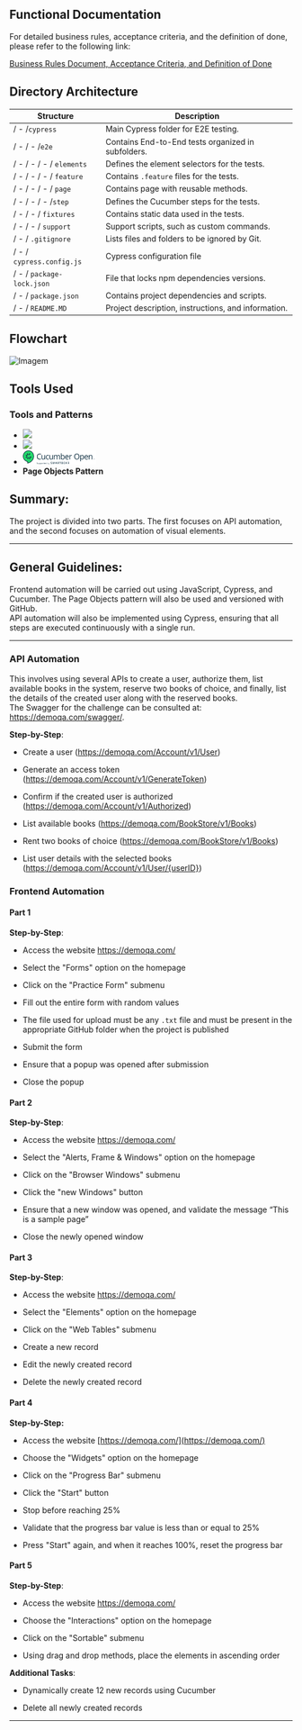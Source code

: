 ## Functional Documentation

For detailed business rules, acceptance criteria, and the definition of done, please refer to the following link:

[Business Rules Document, Acceptance Criteria, and Definition of Done](https://github.com/andradeg-luiza/demoQA/wiki/Business-Rules-Document,-Acceptance-Criteria,-and-Definition-of-Done)

## Directory Architecture

| Structure                       | Description                                         |
| ------------------------------- | --------------------------------------------------- |
| / - /`cypress`                  | Main Cypress folder for E2E testing.                |
| / - / - /`e2e`                  | Contains End-to-End tests organized in subfolders.  |
| / - / - / - / `elements`        | Defines the element selectors for the tests.        |
| / - / - / - / `feature`         | Contains `.feature` files for the tests.            |
| / - / - / - / `page`            | Contains page with reusable methods.                |
| / - / - / - /`step`             | Defines the Cucumber steps for the tests.           |
| / - / - / `fixtures`            | Contains static data used in the tests.             |
| / - / - / `support`             | Support scripts, such as custom commands.           |
| / - / `.gitignore`              | Lists files and folders to be ignored by Git.       |
| / - / `cypress.config.js`       | Cypress configuration file                          |
| / - / `package-lock.json`       | File that locks npm dependencies versions.          |
| / - / `package.json`            | Contains project dependencies and scripts.          |
| / - / `README.MD`               | Project description, instructions, and information. |

## Flowchart

![Imagem](../fixtures/flowchart.png)

## Tools Used

### Tools and Patterns

-   <img src ="https://img.icons8.com/color/35/000000/javascript.png" width="30"/>
-   <img src="https://www.cypress.io/_astro/navbar-brand.D87396b0.svg" width="55"/>
-   <img src="https://raw.githubusercontent.com/cucumber/.github/refs/heads/main/docs/img/cucumber-open-logo.png" width="130"/>
-   **Page Objects Pattern**

## Summary:

The project is divided into two parts. The first focuses on API automation, and the second focuses on automation of visual elements.

---

## General Guidelines:

Frontend automation will be carried out using JavaScript, Cypress, and Cucumber. The Page Objects pattern will also be used and versioned with GitHub.  
API automation will also be implemented using Cypress, ensuring that all steps are executed continuously with a single run.

---

### API Automation

This involves using several APIs to create a user, authorize them, list available books in the system, reserve two books of choice, and finally, list the details of the created user along with the reserved books.  
The Swagger for the challenge can be consulted at: https://demoqa.com/swagger/.

**Step-by-Step**:

-   Create a user (https://demoqa.com/Account/v1/User)

-   Generate an access token (https://demoqa.com/Account/v1/GenerateToken)

-   Confirm if the created user is authorized (https://demoqa.com/Account/v1/Authorized)

-   List available books (https://demoqa.com/BookStore/v1/Books)

-   Rent two books of choice (https://demoqa.com/BookStore/v1/Books)

-   List user details with the selected books (https://demoqa.com/Account/v1/User/{userID})

### Frontend Automation

#### Part 1

**Step-by-Step**:

-   Access the website https://demoqa.com/

-   Select the "Forms" option on the homepage

-   Click on the "Practice Form" submenu

-   Fill out the entire form with random values

-   The file used for upload must be any `.txt` file and must be present in the appropriate GitHub folder when the project is published

-   Submit the form

-   Ensure that a popup was opened after submission

-   Close the popup

#### Part 2

**Step-by-Step**:

-   Access the website https://demoqa.com/

-   Select the "Alerts, Frame & Windows" option on the homepage

-   Click on the "Browser Windows" submenu

-   Click the "new Windows" button

-   Ensure that a new window was opened, and validate the message “This is a sample page”

-   Close the newly opened window

#### Part 3

**Step-by-Step**:

-   Access the website https://demoqa.com/

-   Select the "Elements" option on the homepage

-   Click on the "Web Tables" submenu

-   Create a new record

-   Edit the newly created record

-   Delete the newly created record

#### Part 4

**Step-by-Step:**

-   Access the website [https://demoqa.com/](https://demoqa.com/)

-   Choose the "Widgets" option on the homepage

-   Click on the "Progress Bar" submenu

-   Click the "Start" button

-   Stop before reaching 25%

-   Validate that the progress bar value is less than or equal to 25%

-   Press "Start" again, and when it reaches 100%, reset the progress bar

#### Part 5

**Step-by-Step**:

-   Access the website https://demoqa.com/

-   Choose the "Interactions" option on the homepage

-   Click on the "Sortable" submenu

-   Using drag and drop methods, place the elements in ascending order

**Additional Tasks**:

-   Dynamically create 12 new records using Cucumber

-   Delete all newly created records

---
